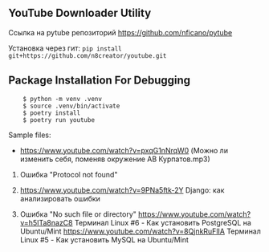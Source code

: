 ## YouTube Downloader Utility

Ссылка на pytube репозиторий https://github.com/nficano/pytube

Установка через гит:
```pip install git+https://github.com/n8creator/youtube.git```


## Package Installation For Debugging
```
    $ python -m venv .venv
    $ source .venv/bin/activate
    $ poetry install
    $ poetry run youtube
```


Sample files:
- https://www.youtube.com/watch?v=pxqG1nNrqW0 (Можно ли изменить себя, поменяв окружение АВ Курпатов.mp3)

1. Ошибка "Protocol not found"
1. https://www.youtube.com/watch?v=9PNa5ftk-2Y
   Django: как анализировать ошибки

2. Ошибка "No such file or directory"
    https://www.youtube.com/watch?v=h5ITa8nazC8
    Терминал Linux #6 - Как установить PostgreSQL на Ubuntu/Mint
    https://www.youtube.com/watch?v=8QjnkRuFlIA
    Терминал Linux #5 - Как установить MySQL на Ubuntu/Mint
